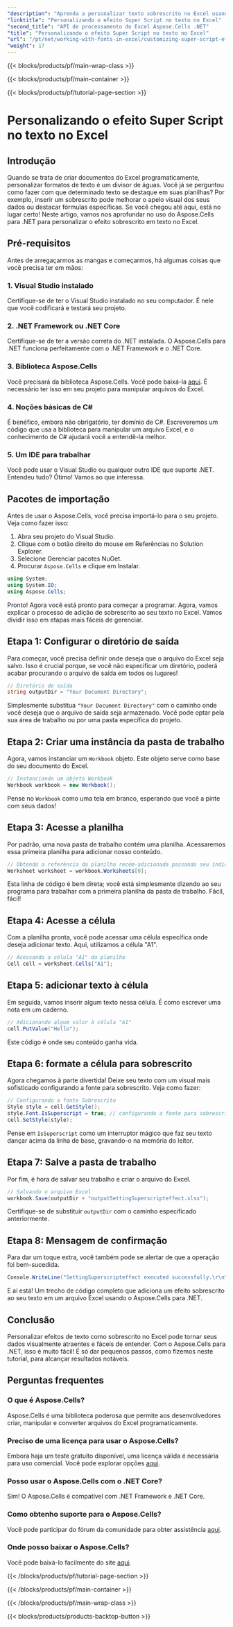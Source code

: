 ```yaml
---
"description": "Aprenda a personalizar texto sobrescrito no Excel usando o Aspose.Cells para .NET. Aprimore suas planilhas com etapas simples."
"linktitle": "Personalizando o efeito Super Script no texto no Excel"
"second_title": "API de processamento do Excel Aspose.Cells .NET"
"title": "Personalizando o efeito Super Script no texto no Excel"
"url": "/pt/net/working-with-fonts-in-excel/customizing-super-script-effect/"
"weight": 17
---
```


{{< blocks/products/pf/main-wrap-class >}}

{{< blocks/products/pf/main-container >}}

{{< blocks/products/pf/tutorial-page-section >}}

# Personalizando o efeito Super Script no texto no Excel

## Introdução
Quando se trata de criar documentos do Excel programaticamente, personalizar formatos de texto é um divisor de águas. Você já se perguntou como fazer com que determinado texto se destaque em suas planilhas? Por exemplo, inserir um sobrescrito pode melhorar o apelo visual dos seus dados ou destacar fórmulas específicas. Se você chegou até aqui, está no lugar certo! Neste artigo, vamos nos aprofundar no uso do Aspose.Cells para .NET para personalizar o efeito sobrescrito em texto no Excel. 
## Pré-requisitos
Antes de arregaçarmos as mangas e começarmos, há algumas coisas que você precisa ter em mãos:
### 1. Visual Studio instalado
Certifique-se de ter o Visual Studio instalado no seu computador. É nele que você codificará e testará seu projeto. 
### 2. .NET Framework ou .NET Core
Certifique-se de ter a versão correta do .NET instalada. O Aspose.Cells para .NET funciona perfeitamente com o .NET Framework e o .NET Core.
### 3. Biblioteca Aspose.Cells
Você precisará da biblioteca Aspose.Cells. Você pode baixá-la [aqui](https://releases.aspose.com/cells/net/). É necessário ter isso em seu projeto para manipular arquivos do Excel.
### 4. Noções básicas de C#
É benéfico, embora não obrigatório, ter domínio de C#. Escreveremos um código que usa a biblioteca para manipular um arquivo Excel, e o conhecimento de C# ajudará você a entendê-la melhor.
### 5. Um IDE para trabalhar
Você pode usar o Visual Studio ou qualquer outro IDE que suporte .NET. 
Entendeu tudo? Ótimo! Vamos ao que interessa.
## Pacotes de importação
Antes de usar o Aspose.Cells, você precisa importá-lo para o seu projeto. Veja como fazer isso:
1. Abra seu projeto do Visual Studio.
2. Clique com o botão direito do mouse em Referências no Solution Explorer.
3. Selecione Gerenciar pacotes NuGet.
4. Procurar `Aspose.Cells` e clique em Instalar. 
```csharp
using System;
using System.IO;
using Aspose.Cells;
```
Pronto! Agora você está pronto para começar a programar.
Agora, vamos explicar o processo de adição de sobrescrito ao seu texto no Excel. Vamos dividir isso em etapas mais fáceis de gerenciar.
## Etapa 1: Configurar o diretório de saída
Para começar, você precisa definir onde deseja que o arquivo do Excel seja salvo. Isso é crucial porque, se você não especificar um diretório, poderá acabar procurando o arquivo de saída em todos os lugares!
```csharp
// Diretório de saída
string outputDir = "Your Document Directory";
```
Simplesmente substitua `"Your Document Directory"` com o caminho onde você deseja que o arquivo de saída seja armazenado. Você pode optar pela sua área de trabalho ou por uma pasta específica do projeto.
## Etapa 2: Criar uma instância da pasta de trabalho
Agora, vamos instanciar um `Workbook` objeto. Este objeto serve como base do seu documento do Excel.
```csharp
// Instanciando um objeto Workbook
Workbook workbook = new Workbook();
```
Pense no `Workbook` como uma tela em branco, esperando que você a pinte com seus dados!
## Etapa 3: Acesse a planilha
Por padrão, uma nova pasta de trabalho contém uma planilha. Acessaremos essa primeira planilha para adicionar nosso conteúdo.
```csharp
// Obtendo a referência da planilha recém-adicionada passando seu índice de planilha
Worksheet worksheet = workbook.Worksheets[0];
```
Esta linha de código é bem direta; você está simplesmente dizendo ao seu programa para trabalhar com a primeira planilha da pasta de trabalho. Fácil, fácil!
## Etapa 4: Acesse a célula
Com a planilha pronta, você pode acessar uma célula específica onde deseja adicionar texto. Aqui, utilizamos a célula "A1".
```csharp
// Acessando a célula "A1" da planilha
Cell cell = worksheet.Cells["A1"];
```
## Etapa 5: adicionar texto à célula
Em seguida, vamos inserir algum texto nessa célula. É como escrever uma nota em um caderno.
```csharp
// Adicionando algum valor à célula "A1"
cell.PutValue("Hello");
```
Este código é onde seu conteúdo ganha vida. 
## Etapa 6: formate a célula para sobrescrito
Agora chegamos à parte divertida! Deixe seu texto com um visual mais sofisticado configurando a fonte para sobrescrito. Veja como fazer:
```csharp
// Configurando a fonte Sobrescrito
Style style = cell.GetStyle();
style.Font.IsSuperscript = true; // configurando a fonte para sobrescrito
cell.SetStyle(style);
```
Pense em `IsSuperscript` como um interruptor mágico que faz seu texto dançar acima da linha de base, gravando-o na memória do leitor.
## Etapa 7: Salve a pasta de trabalho
Por fim, é hora de salvar seu trabalho e criar o arquivo do Excel. 
```csharp
// Salvando o arquivo Excel
workbook.Save(outputDir + "outputSettingSuperscripteffect.xlsx");
```
Certifique-se de substituir `outputDir` com o caminho especificado anteriormente. 
## Etapa 8: Mensagem de confirmação
Para dar um toque extra, você também pode se alertar de que a operação foi bem-sucedida.
```csharp
Console.WriteLine("SettingSuperscripteffect executed successfully.\r\n");
```
E aí está! Um trecho de código completo que adiciona um efeito sobrescrito ao seu texto em um arquivo Excel usando o Aspose.Cells para .NET.
## Conclusão
Personalizar efeitos de texto como sobrescrito no Excel pode tornar seus dados visualmente atraentes e fáceis de entender. Com o Aspose.Cells para .NET, isso é muito fácil! É só dar pequenos passos, como fizemos neste tutorial, para alcançar resultados notáveis.
## Perguntas frequentes
### O que é Aspose.Cells?
Aspose.Cells é uma biblioteca poderosa que permite aos desenvolvedores criar, manipular e converter arquivos do Excel programaticamente.
### Preciso de uma licença para usar o Aspose.Cells?
Embora haja um teste gratuito disponível, uma licença válida é necessária para uso comercial. Você pode explorar opções [aqui](https://purchase.aspose.com/buy).
### Posso usar o Aspose.Cells com o .NET Core?
Sim! O Aspose.Cells é compatível com .NET Framework e .NET Core.
### Como obtenho suporte para o Aspose.Cells?
Você pode participar do fórum da comunidade para obter assistência [aqui](https://forum.aspose.com/c/cells/9).
### Onde posso baixar o Aspose.Cells?
Você pode baixá-lo facilmente do site [aqui](https://releases.aspose.com/cells/net/).


{{< /blocks/products/pf/tutorial-page-section >}}

{{< /blocks/products/pf/main-container >}}

{{< /blocks/products/pf/main-wrap-class >}}

{{< blocks/products/products-backtop-button >}}